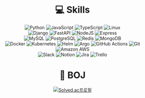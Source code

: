 <div align="center">

# 💻 Skills
![Python](https://img.shields.io/badge/Python-3776AB.svg?&style=flat-square&logo=Python&logoColor=white)
![JavaScript](https://img.shields.io/badge/JavaScript-F7DF1E.svg?&style=flat-square&logo=JavaScript&logoColor=white)
![TypeScript](https://img.shields.io/badge/TypeScript-3178C6?&style=flat-square&logo=TypeScript&logoColor=white)
![Linux](https://img.shields.io/badge/Linux-FCC624?&style=flat-square&logo=Linux&logoColor=white)
<br>
![Django](https://img.shields.io/badge/django-092E20?style=flat-square&logo=django&logoColor=white)
![FastAPI](https://img.shields.io/badge/fastapi-009688?style=flat-square&logo=fastapi&logoColor=white)
![NodeJS](https://img.shields.io/badge/nodejs-339933?style=flat-square&logo=Node.js&logoColor=white)
![Express](https://img.shields.io/badge/express-000000?style=flat-square&logo=express&logoColor=white)
<br>
![MySQL](https://img.shields.io/badge/MySQL-4479A1.svg?&style=flat-square&logo=MySQL&logoColor=white)
![PostgreSQL](https://img.shields.io/badge/PostgreSQL-4169E1?&style=flat-square&logo=PostgreSQL&logoColor=white)
![Redis](https://img.shields.io/badge/Redis-DC382D?&style=flat-square&logo=Redis&logoColor=white)
![MongoDB](https://img.shields.io/badge/MongoDB-47A248?&style=flat-square&logo=MongoDB&logoColor=white)
<br>
![Docker](https://img.shields.io/badge/Docker-2496ED.svg?&style=flat-square&logo=Docker&logoColor=white)
![Kubernetes](https://img.shields.io/badge/Kubernetes-326CE5.svg?&style=flat-square&logo=Kubernetes&logoColor=white)
![Helm](https://img.shields.io/badge/Helm-0F1689.svg?&style=flat-square&logo=Helm&logoColor=white)
![Argo](https://img.shields.io/badge/Argo-EF7B4D.svg?&style=flat-square&logo=Argo&logoColor=white)
![GitHub Actions](https://img.shields.io/badge/GitHub%20Actions-2088FF.svg?&style=flat-square&logo=GitHub%20Actions&logoColor=white)
![Git](https://img.shields.io/badge/Git-F05032.svg?&style=flat-square&logo=Git&logoColor=white)
![Amazon AWS](https://img.shields.io/badge/Amazon%20AWS-232F3E.svg?&style=flat-square&logo=Amazon%20AWS&logoColor=white)
<br>
![Slack](https://img.shields.io/badge/Slack-4A154B?&style=flat-square&logo=Slack&logoColor=white)
![Notion](https://img.shields.io/badge/Notion-000000?&style=flat-square&logo=Notion&logoColor=white)
![Jira](https://img.shields.io/badge/Jira-0052CC?&style=flat-square&logo=Jira&logoColor=white)
![Trello](https://img.shields.io/badge/Trello-0052CC?&style=flat-square&logo=Trello&logoColor=white)
<br>

# 🌱 BOJ
[![Solved.ac프로필](http://mazassumnida.wtf/api/generate_badge?boj=ckdgus1101)](https://solved.ac/ckdgus1101)

<!--
**cch0807/cch0807** is a ✨ _special_ ✨ repository because its `README.md` (this file) appears on your GitHub profile.

Here are some ideas to get you started:

- 🔭 I’m currently working on ...
- 🌱 I’m currently learning ...
- 👯 I’m looking to collaborate on ...
- 🤔 I’m looking for help with ...
- 💬 Ask me about ...
- 📫 How to reach me: ...
- 😄 Pronouns: ...
- ⚡ Fun fact: ...
-->
